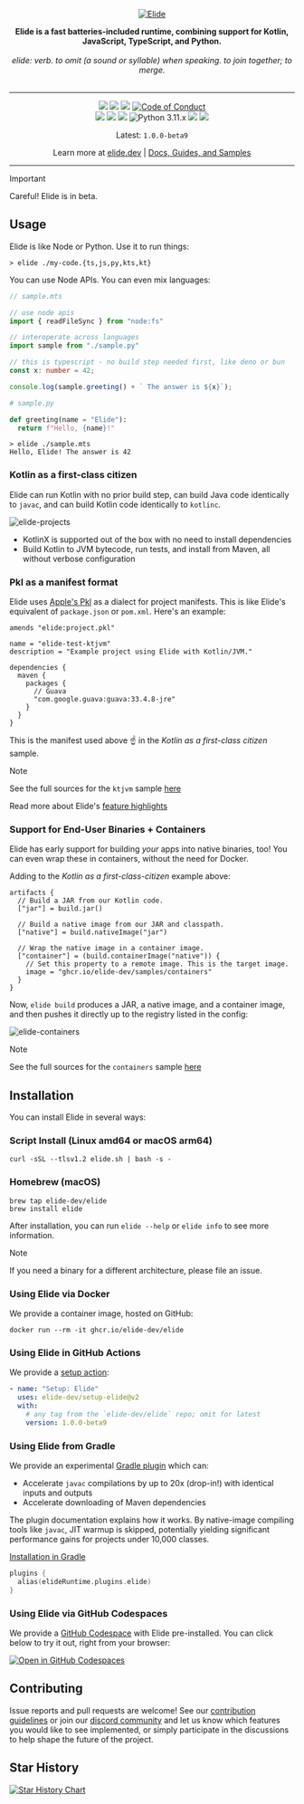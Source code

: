 <p align="center">
  <a href="https://github.com/elide-dev">
    <img src="https://static.elide.dev/assets/org-profile/creative/elide-banner-purple.png" alt="Elide" />
  </a>
</p>

<p align="center">
<b>Elide is a fast batteries-included runtime, combining support for Kotlin, JavaScript, TypeScript, and Python.</b>
<br />
<br />
<i>elide: verb. to omit (a sound or syllable) when speaking. to join together; to merge.</i>
<br />
<br />
</p>

<hr />

<p align="center">
  <a href="https://github.com/elide-dev/elide/actions/workflows/build.ci.yml"><img src="https://github.com/elide-dev/elide/actions/workflows/on.push.yml/badge.svg" /></a>
  <a href="https://codecov.io/gh/elide-dev/elide"><img src="https://codecov.io/gh/elide-dev/elide/branch/main/graph/badge.svg?token=FXxhJlpKG3" /></a>
  <a href="https://bestpractices.coreinfrastructure.org/projects/7690"><img src="https://bestpractices.coreinfrastructure.org/projects/7690/badge" /></a>
  <a href="https://github.com/elide-dev/elide"><img src="https://img.shields.io/badge/Contributor%20Covenant-v1.4-ff69b4.svg" alt="Code of Conduct" /></a>
  <br />
  <a href="https://elide.dev/discord"><img src="https://img.shields.io/discord/1119121740161884252?b1&logo=discord&logoColor=white&label=Discord" /></a>
  <a href="https://262.ecma-international.org/13.0/"><img src="https://img.shields.io/badge/-ECMA2024-blue.svg?logo=javascript&logoColor=white" /></a>
  <a href="https://typescriptlang.org"><img src="https://img.shields.io/badge/-TypeScript-blue.svg?logo=typescript&logoColor=white" /></a>
  <img alt="Python 3.11.x" src="https://img.shields.io/badge/Python%203.11.x-green?style=flat&logo=python&logoColor=white&color=blue">
  <a href="https://pkl-lang.org"><img src="https://img.shields.io/badge/-Pkl-blue.svg?logo=apple&logoColor=white" /></a>
  <a href="https://kotlinlang.org"><img src="https://img.shields.io/badge/-Kotlin-blue.svg?logo=kotlin&logoColor=white" /></a>
</p>

<p align="center">
Latest: <code>1.0.0-beta9</code>
</p>
<p align="center">
  Learn more at <a href="https://elide.dev">elide.dev</a> | <a href="https://docs.elide.dev">Docs, Guides, and Samples</a>
</p>

<hr />

> [!IMPORTANT]
> Careful! Elide is in beta.

## Usage

Elide is like Node or Python. Use it to run things:
```shell
> elide ./my-code.{ts,js,py,kts,kt}
```

You can use Node APIs. You can even mix languages:
```typescript
// sample.mts

// use node apis
import { readFileSync } from "node:fs"

// interoperate across languages 
import sample from "./sample.py"

// this is typescript - no build step needed first, like deno or bun
const x: number = 42;

console.log(sample.greeting() + ` The answer is ${x}`);
```
```python
# sample.py

def greeting(name = "Elide"):
  return f"Hello, {name}!"
```

```shell
> elide ./sample.mts
Hello, Elide! The answer is 42
```

### Kotlin as a first-class citizen

Elide can run Kotlin with no prior build step, can build Java code identically to `javac`, and can build Kotlin code identically to `kotlinc`.

![elide-projects](./project/gifs/init-build-test.gif)

- KotlinX is supported out of the box with no need to install dependencies
- Build Kotlin to JVM bytecode, run tests, and install from Maven, all without verbose configuration

### Pkl as a manifest format

Elide uses [Apple's Pkl](https://pkl-lang.org) as a dialect for project manifests. This is like Elide's equivalent of `package.json` or `pom.xml`. Here's an example:

```pkl
amends "elide:project.pkl"

name = "elide-test-ktjvm"
description = "Example project using Elide with Kotlin/JVM."

dependencies {
  maven {
    packages {
      // Guava
      "com.google.guava:guava:33.4.8-jre"
    }
  }
}
```

This is the manifest used above :point_up: in the _Kotlin as a first-class citizen_ sample.

> [!NOTE]
> See the full sources for the `ktjvm` sample [here](https://github.com/elide-dev/elide/tree/main/packages/cli/src/projects/ktjvm)

Read more about Elide's [feature highlights](https://elide.dev)

### Support for End-User Binaries + Containers

Elide has early support for building _your_ apps into native binaries, too! You can even wrap these in containers,
without the need for Docker.

Adding to the _Kotlin as a first-class-citizen_ example above:
```pkl
artifacts {
  // Build a JAR from our Kotlin code.
  ["jar"] = build.jar()

  // Build a native image from our JAR and classpath.
  ["native"] = build.nativeImage("jar")

  // Wrap the native image in a container image.
  ["container"] = (build.containerImage("native")) {
    // Set this property to a remote image. This is the target image.
    image = "ghcr.io/elide-dev/samples/containers"
  }
}
```

Now, `elide build` produces a JAR, a native image, and a container image, and then pushes it directly up to the registry
listed in the config:

![elide-containers](./project/gifs/containers.gif)

> [!NOTE]
> See the full sources for the `containers` sample [here](https://github.com/elide-dev/elide/tree/main/packages/cli/src/projects/containers)

## Installation

You can install Elide in several ways:

### Script Install (Linux amd64 or macOS arm64)

```shell
curl -sSL --tlsv1.2 elide.sh | bash -s -
```

### Homebrew (macOS)
```shell
brew tap elide-dev/elide
brew install elide
```

After installation, you can run `elide --help` or `elide info` to see more information.

> [!NOTE]
> If you need a binary for a different architecture, please file an issue.

### Using Elide via Docker

We provide a container image, hosted on GitHub:

```
docker run --rm -it ghcr.io/elide-dev/elide
```

### Using Elide in GitHub Actions

We provide a [setup action](https://github.com/marketplace/actions/setup-elide):

```yaml
- name: "Setup: Elide"
  uses: elide-dev/setup-elide@v2
  with:
    # any tag from the `elide-dev/elide` repo; omit for latest
    version: 1.0.0-beta9
```

### Using Elide from Gradle

We provide an experimental [Gradle plugin](https://github.com/elide-dev/gradle) which can:

- Accelerate `javac` compilations by up to 20x (drop-in!) with identical inputs and outputs
- Accelerate downloading of Maven dependencies

The plugin documentation explains how it works. By native-image compiling tools like `javac`, JIT warmup is skipped, potentially yielding significant performance gains for projects under 10,000 classes.

[Installation in Gradle](https://github.com/elide-dev/gradle)
```kotlin
plugins {
  alias(elideRuntime.plugins.elide)
}
```

### Using Elide via GitHub Codespaces

We provide a [GitHub Codespace](https://github.com/features/codespaces) with Elide pre-installed. You can click below to try it out, right from your browser:

[![Open in GitHub Codespaces](https://github.com/codespaces/badge.svg)](https://codespaces.new/elide-dev/elide?devcontainer_path=.devcontainer%2Fdevcontainer.json)

## Contributing

Issue reports and pull requests are welcome! See our [contribution guidelines](CONTRIBUTING.md) or join our [discord community](https://elide.dev/discord) and let us know which features you would like to see implemented, or simply participate in the discussions to help shape the future of the project.

## Star History

[![Star History Chart](https://api.star-history.com/svg?repos=elide-dev/elide&type=Date)](https://star-history.com/#elide-dev/elide)

[1]: https://kotlinlang.org/
[2]: https://graalvm.org/
[3]: https://micronaut.io/
[4]: https://reactjs.org/
[5]: https://developers.google.com/protocol-buffers
[6]: https://grpc.io/
[7]: https://developers.google.com/closure
[8]: https://bazel.build/
[9]: https://gradle.org/
[10]: https://developers.google.com/speed/pagespeed/module
[11]: https://github.com/sgammon/elide/tree/master
[12]: https://github.com/sgammon/elide
[13]: https://buf.build
[14]: https://esbuild.github.io/

